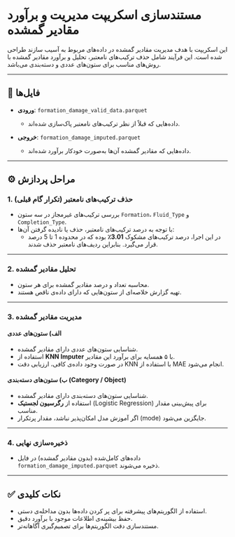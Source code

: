 
# مستندسازی اسکریپت مدیریت و برآورد مقادیر گمشده

این اسکریپت با هدف مدیریت مقادیر گمشده در داده‌های مربوط به آسیب سازند طراحی شده است. این فرآیند شامل حذف ترکیب‌های نامعتبر، تحلیل و برآورد مقادیر گمشده با روش‌های مناسب برای ستون‌های عددی و دسته‌بندی می‌باشد.

---

## 📁 فایل‌ها

- **ورودی**: `formation_damage_valid_data.parquet`  
  - داده‌هایی که قبلاً از نظر ترکیب‌های نامعتبر پاک‌سازی شده‌اند.

- **خروجی**: `formation_damage_imputed.parquet`  
  - داده‌هایی که مقادیر گمشده آن‌ها به‌صورت خودکار برآورد شده‌اند.

---

## ⚙️ مراحل پردازش

### 1. حذف ترکیب‌های نامعتبر (تکرار گام قبلی)

- بررسی ترکیب‌های غیرمجاز در سه ستون `Formation`، `Fluid_Type` و `Completion_Type`.
- با توجه به درصد ترکیب‌های نامعتبر، حذف یا نادیده گرفتن آن‌ها:
  - در این اجرا، درصد ترکیب‌های مشکوک **3.01٪** بوده که در محدوده 1 تا 5 درصد قرار می‌گیرد. بنابراین ردیف‌های نامعتبر حذف شدند.

---

### 2. تحلیل مقادیر گمشده

- محاسبه تعداد و درصد مقادیر گمشده برای هر ستون.
- تهیه گزارش خلاصه‌ای از ستون‌هایی که دارای داده‌ی ناقص هستند.

---

### 3. مدیریت مقادیر گمشده

#### الف) ستون‌های عددی

- شناسایی ستون‌های عددی دارای مقادیر گمشده.
- استفاده از **KNN Imputer** با ۵ همسایه برای برآورد این مقادیر.
- در صورت وجود داده‌ی کافی، ارزیابی دقت KNN با استفاده از MAE انجام می‌شود.

#### ب) ستون‌های دسته‌بندی (Category / Object)

- شناسایی ستون‌های دسته‌بندی دارای مقادیر گمشده.
- استفاده از **رگرسیون لجستیک** (Logistic Regression) برای پیش‌بینی مقدار مناسب.
- اگر آموزش مدل امکان‌پذیر نباشد، مقدار پرتکرار (mode) جایگزین می‌شود.

---

### 4. ذخیره‌سازی نهایی

- داده‌های کامل‌شده (بدون مقادیر گمشده) در فایل `formation_damage_imputed.parquet` ذخیره می‌شوند.

---

## ✅ نکات کلیدی

- استفاده از الگوریتم‌های پیشرفته برای پر کردن داده‌ها بدون مداخله‌ی دستی.
- حفظ بیشینه‌ی اطلاعات موجود با برآورد دقیق.
- مستندسازی دقت الگوریتم‌ها برای تصمیم‌گیری آگاهانه‌تر.
